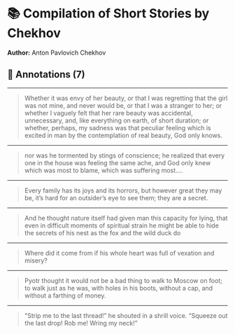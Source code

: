 # 📚 Compilation of Short Stories by Chekhov

**Author:** Anton Pavlovich Chekhov  

## 📝 Annotations (7)

---


> Whether it was envy of her beauty, or that I was
regretting that the girl was not mine, and never would be, or that I was a
stranger to her; or whether I vaguely felt that her rare beauty was
accidental, unnecessary, and, like everything on earth, of short duration;
or whether, perhaps, my sadness was that peculiar feeling which is excited
in man by the contemplation of real beauty, God only knows.  

---


> nor was he tormented by stings of conscience; he
realized that every one in the house was feeling the same ache, and God
only knew which was most to blame, which was suffering most....  

---


> Every family has its joys and its horrors, but however great
they may be, it’s hard for an outsider’s eye to see them; they are a
secret.  

---


> And he thought nature itself had given
man this capacity for lying, that even in difficult moments of spiritual
strain he might be able to hide the secrets of his nest as the fox and the
wild duck do  

---


> Where did it come from if his whole heart
was full of vexation and misery?  

---


> Pyotr thought it would not be a bad thing to walk to Moscow on foot; to
walk just as he was, with holes in his boots, without a cap, and without a
farthing of money.  

---


> “Strip me to the last thread!” he shouted in a shrill voice. “Squeeze out
the last drop! Rob me! Wring my neck!”  

